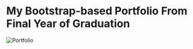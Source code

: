 # My Bootstrap-based Portfolio From Final Year of Graduation

![Portfolio](https://designs.arslanstack.com/port.png)
